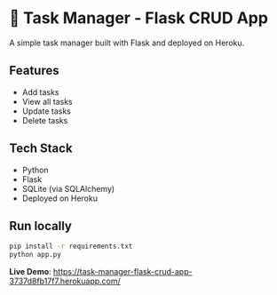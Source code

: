 # 📝 Task Manager - Flask CRUD App

A simple task manager built with Flask and deployed on Heroku.

## Features
- Add tasks
- View all tasks
- Update tasks
- Delete tasks

## Tech Stack
- Python
- Flask
- SQLite (via SQLAlchemy)
- Deployed on Heroku

## Run locally
```bash
pip install -r requirements.txt
python app.py
```
**Live Demo**:  https://task-manager-flask-crud-app-3737d8fb17f7.herokuapp.com/ 

